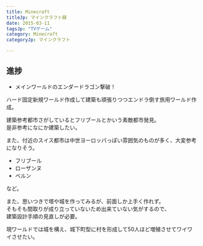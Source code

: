 ```yaml
---
title: Minecraft
titleJp: マインクラフト録
date: 2015-03-11
tagsJp: "TVゲーム"
category: Minecraft
categoryJp: マインクラフト

---
```


## 進捗

* メインワールドのエンダードラゴン撃破！

ハード固定新規ワールド作成して建築も頑張りつつエンドラ倒す旅用ワールド作成。

建築参考都市さがしているとフリブールとかいう素敵都市発見。  
是非参考になにか建築したい。  

また、付近のスイス都市は中世ヨーロッパっぽい雰囲気のものが多く、大変参考になりそう。

* フリブール
* ローザンヌ
* ベルン

など。

また、思いつきで塔や城を作ってみるが、前面しか上手く作れず。  
そもそも間取りが成り立っていないため出来ていない気がするので、  
建築設計手順の見直しが必要。

現ワールドでは城を構え、城下町型に村を形成して50人ほど増殖させてワイワイさせたい。  

## 



